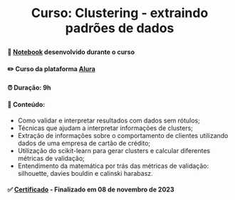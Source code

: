 # <p align="center"> <b> Curso: Clustering - extraindo padrões de dados</b> 

####  📓 <a href="Clusterin Analysis - Cartão de Crédito.ipynb">Notebook</a> desenvolvido durante o curso
####  ✏️ Curso da plataforma <a href="https://cursos.alura.com.br/course/cluster-analysis">Alura</a> 
####  ⏰ Duração: 9h 
####  📜 Conteúdo:
- Como validar e interpretar resultados com dados sem rótulos;
- Técnicas que ajudam a interpretar informações de clusters;
- Extração de informações sobre o comportamento de clientes utilizando dados de uma empresa de cartão de crédito;
- Utilização do scikit-learn para gerar clusters e calcular diferentes métricas de validação;
- Entendimento da matemática por trás das métricas de validação: silhouette, davies bouldin e calinski harabasz.
####  ✅ <a href="https://cursos.alura.com.br/user/diassmatheus/course/cluster-analysis/certificate">Certificado</a> - Finalizado em 08 de novembro de 2023
